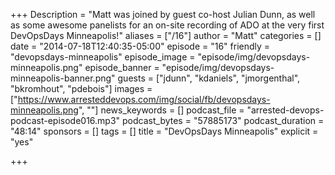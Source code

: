 +++
Description = "Matt was joined by guest co-host Julian Dunn, as well as some awesome panelists for an on-site recording of ADO at the very first DevOpsDays Minneapolis!"
aliases = ["/16"]
author = "Matt"
categories = []
date = "2014-07-18T12:40:35-05:00"
episode = "16"
friendly = "devopsdays-minneapolis"
episode_image = "episode/img/devopsdays-minneapolis.png"
episode_banner = "episode/img/devopsdays-minneapolis-banner.png"
guests = ["jdunn", "kdaniels", "jmorgenthal", "bkromhout", "pdebois"]
images = ["https://www.arresteddevops.com/img/social/fb/devopsdays-minneapolis.png", ""]
news_keywords = []
podcast_file = "arrested-devops-podcast-episode016.mp3"
podcast_bytes = "57885173"
podcast_duration = "48:14"
sponsors = []
tags = []
title = "DevOpsDays Minneapolis"
explicit = "yes"

+++
